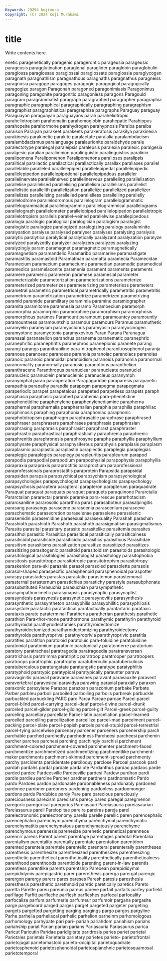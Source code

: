 ```yaml
---
Keywords: 29294 kojimura
Copyright: (C) 2024 Koji Murakami
---
```


# title

Write contents here.



enetic paragenetically paragenic paragerontic parageusia parageusic parageusis paragglutination
paraglenal paraglider paraglobin paraglobulin paraglossa paraglossae paraglossal paraglossate paraglossia paraglycogen
paragnath paragnathism paragnathous paragnaths paragnathus paragneiss paragnosia paragoge paragoges paragogic
paragogical paragogically paragogize paragon Paragonah paragoned paragonimiasis Paragonimus paragoning paragonite
paragonitic paragonless paragons Paragould paragram paragrammatist paragraph paragraphed paragrapher paragraphia
paragraphic paragraphical paragraphically paragraphing paragraphism paragraphist paragraphistical paragraphize paragraphs Paraguay
paraguay Paraguayan paraguayan paraguayans parah paraheliotropic paraheliotropism parahematin parahemoglobin parahepatic
Parahippus parahopeite parahormone parahydrogen parahypnosis Paraiba paraiba paraison Paraiyan parakeet
parakeets parakeratosis parakilya parakinesia parakinesis parakinetic parakite paralactate paralalia paralambdacism
paralambdacismus paralanguage paralaurionite paraldehyde parale paralectotype paralegal paraleipsis paralepsis paralexia
paralexic paralgesia paralgesic paralian paralimnion paralinguistic paralinguistics paralinin paralipomena Paralipomenon
Paralipomenona paralipses paralipsis paralitical parallactic parallactical parallactically parallax parallaxes parallel
parallelable paralleled parallelepiped parallelepipedal parallelepipedic parallelepipedon parallelepipedonal parallelepipedous paralleler parallelinervate
parallelinerved parallelinervous paralleling parallelisation parallelise parallelised parallelising parallelism parallelisms parallelist
parallelistic parallelith parallelization parallelize parallelized parallelizer parallelizes parallelizing parallelled parallelless
parallelling parallelly parallelodrome parallelodromous parallelogram parallelogrammatic parallelogrammatical parallelogrammic parallelogrammical parallelograms
parallelograph parallelometer parallelopiped parallelopipedon parallelotropic parallelotropism parallels parallel-veined parallelwise parallepipedous
paralogia paralogic paralogical paralogician paralogism paralogist paralogistic paralogize paralogized paralogizing
paralogy paraluminite paralysation paralyse paralysed paralyser paralyses paralysing paralysis paralytic
paralytica paralytical paralytically paralyzant paralyzation paralyze paralyzed paralyzedly paralyzer paralyzers
paralyzes paralyzing paralyzingly param paramagnet paramagnetic paramagnetically paramagnetism paramandelic Paramaribo
paramarine paramastigate paramastitis paramastoid Paramatman paramatta paramecia Paramecidae Paramecium paramecium
parameciums paramedian paramedic paramedical paramedics paramelaconite paramenia parament paramenta paraments
paramere parameric parameron paramese paramesial parameter parameterizable parameterization parameterizations parameterize
parameterized parameterizes parameterizing parameterless parameters parametral parametric parametrical parametrically parametritic
parametritis parametrium parametrization parametrize parametrized parametrizing paramid paramide paramilitary paramimia
paramine paramiographer paramita paramitome paramnesia paramo Paramoecium paramorph paramorphia paramorphic
paramorphine paramorphism paramorphosis paramorphous paramos Paramount paramount paramountcy paramountly paramountness
paramountship paramour paramours Paramus paramuthetic paramyelin paramylum paramyoclonus paramyosin paramyosinogen
paramyotone paramyotonia paramyxovirus Paran Parana Paranagua paranasal paranatellon parandrus paranema
paranematic paranephric paranephritic paranephritis paranephros paranepionic paranete parang parangi parangs
paranitraniline para-nitrophenol paranitrosophenol paranja paranoea paranoeac paranoeas paranoia paranoiac paranoiacs
paranoias paranoic paranoid paranoidal paranoidism paranoids paranomia paranormal paranormality paranormally
paranosic paranotions paranthelion paranthracene Paranthropus paranuclear paranucleate paranuclei paranucleic paranuclein
paranucleinic paranucleus paranymph paranymphal parao paraoperation Parapaguridae paraparesis paraparetic parapathia
parapathy parapdia parapegm parapegma parapegmata paraperiodic parapet parapetalous parapeted parapetless
parapets paraph paraphasia paraphasic paraphed paraphemia para-phenetidine paraphenetidine paraphenylene paraphenylenediamine
parapherna paraphernal paraphernalia paraphernalian paraphia paraphilia paraphiliac paraphimosis paraphing paraphonia
paraphoniac paraphonic paraphototropism paraphragm paraphrasable paraphrase paraphrased paraphraser paraphrasers paraphrases
paraphrasia paraphrasian paraphrasing paraphrasis paraphrasist paraphrast paraphraster paraphrastic paraphrastical paraphrastically
paraphrenia paraphrenic paraphrenitis paraphronesis paraphrosyne paraphs paraphyllia paraphyllium paraphysate paraphysical
paraphysiferous paraphysis paraplasis paraplasm paraplasmic paraplastic paraplastin paraplectic paraplegia paraplegias
paraplegic paraplegics paraplegy parapleuritis parapleurum parapod parapodia parapodial parapodium parapophysial
parapophysis parapphyllia parapraxia parapraxis paraproctitis paraproctium paraprofessional paraprofessionals paraprostatitis paraprotein
Parapsida parapsidal parapsidan parapsis parapsychical parapsychism parapsychological parapsychologies parapsychologist parapsychologists
parapsychology parapsychosis paraptera parapteral parapteron parapterum paraquadrate Paraquat paraquat paraquats
paraquet paraquets paraquinone Pararctalia Pararctalian pararectal pararek parareka para-rescue pararhotacism
pararosaniline pararosolic pararthria paras parasaboteur parasalpingitis parasang parasangs parascene parascenia
parascenium parasceve paraschematic parasecretion paraselenae paraselene paraselenic parasemidin parasemidine parasexual
parasexuality Parashah parashah Parashioth parashioth Parashoth parashoth parasigmatism parasigmatismus Parasita
parasital parasitary parasite parasitelike parasitemia parasites parasithol parasitic Parasitica parasitical
parasitically parasiticalness parasiticidal parasiticide parasiticidic parasitics parasiticus Parasitidae parasitism parasitisms
parasitization parasitize parasitized parasitizes parasitizing parasitogenic parasitoid parasitoidism parasitoids parasitologic
parasitological parasitologies parasitologist parasitology parasitophobia parasitosis parasitotrope parasitotropic parasitotropism parasitotropy
paraskenion para-ski parasnia parasol parasoled parasolette parasols parasol-shaped paraspecific parasphenoid
parasphenoidal paraspotter paraspy parastades parastas parastatic parastemon parastemonal parasternal parasternum
parastichies parastichy parastyle parasubphonate parasubstituted Parasuchia parasuchian parasympathetic parasympathomimetic parasynapsis
parasynaptic parasynaptist parasyndesis parasynesis parasynetic parasynovitis parasynthesis parasynthetic parasyntheton parasyphilis
parasyphilitic parasyphilosis parasystole paratactic paratactical paratactically paratartaric parataxic parataxis parate
paraterminal Paratheria paratherian parathesis parathetic parathion Para-thor-mone parathormone parathymic parathyrin
parathyroid parathyroidal parathyroidectomies parathyroidectomize parathyroidectomized parathyroidectomizing parathyroidectomy parathyroids parathyroprival parathyroprivia
parathyroprivic paratitla paratitles paratitlon paratoloid paratoluic para-toluidine paratoluidine paratomial paratomium
paratonic paratonically paratonnerre paratorium paratory paratracheal paratragedia paratragoedia paratransversan paratrichosis
paratrimma paratriptic paratroop paratrooper paratroopers paratroops paratrophic paratrophy paratuberculin paratuberculosis
paratuberculous paratungstate paratungstic paratype paratyphlitis paratyphoid paratypic paratypical paratypically paraunter
parava paravaginitis paravail paravane paravanes paravant paravauxite paravent paravertebral paravesical
paravidya parawing paraxial paraxially paraxon paraxonic paraxylene Parazoa parazoan parazonium
parbake Parbate Parber parbleu parboil parboiled parboiling parboils parbreak parbuckle
parbuckled parbuckling PARC parc Parca Parcae parcae Parcel parcel parcel-blind
parcel-carrying parcel-deaf parcel-divine parcel-drunk parceled parcel-gilder parcel-gilding parcel-gilt Parcel-greek parcel-guilty
parceling parcellary parcellate Parcel-latin parcellation parcel-learned parcelled parcelling parcellization parcellize
parcel-mad parcelment parcel-packing parcel-plate parcel-popish parcels parcel-stupid parcel-terrestrial parcel-tying parcelwise
parcenary parcener parceners parcenership parch parchable parched parchedly parchedness Parcheesi
parcheesi parchemin parcher parches parchesi parching parchingly parchisi parchment parchment-colored
parchment-covered parchmenter parchment-faced parchmentize parchmentized parchmentizing parchmentlike parchment-maker parchments parchment-skinned
parchment-spread parchmenty parchy parcidenta parcidentate parciloquy parclose Parcoal parcook pard
pardah pardahs pardal pardale pardalote Pardanthus pardao pardaos parde parded
pardee Pardeesville Pardeeville pardesi Pardew pardhan pardi pardie pardieu pardine
Pardner pardner pardners pardnomastic Pardo pardo Pardoes pardon pardonable pardonableness
pardonably pardoned pardonee pardoner pardoners pardoning pardonless pardonmonger pardons pards
Pardubice pardy Pare pare parecious pareciously pareciousness parecism parecisms parecy
pared paregal paregmenon paregoric paregorical paregorics Pareiasauri Pareiasauria pareiasaurian Pareiasaurus
pareil Pareioplitae pareira pareiras pareja parel parelectronomic parelectronomy parella parelle
parellic paren parencephalic parencephalon parenchym parenchyma parenchymal parenchymatic parenchymatitis parenchymatous
parenchymatously parenchyme parenchymous parenesis parenesize parenetic parenetical parennece parennir parens
Parent parent parentage parentages parental Parentalia parentalism parentality parentally parentate
parentation parentdom parented parentela parentele parentelic parenteral parenterally parentheses parenthesis
parenthesize parenthesized parenthesizes parenthesizing parenthetic parenthetical parentheticality parenthetically parentheticalness parenthood
parenthoods parenticide parenting parent-in-law parentis parentless parentlike parents parentship Pareoean
parepididymal parepididymis parepigastric parer parerethesis parerga parergal parergic parergon parergy
parers pares pareses Paresh paresis paresthesia paresthesis paresthetic parethmoid paretic
paretically paretics Pareto paretta Parette pareu pareunia pareus pareve parfait
parfaits parfey parfield parfilage Parfitt parfleche parflesh parfleshes parfocal parfocality
parfocalize parfum parfumerie parfumeur parfumoir pargana pargasite parge pargeboard parged
parges parget pargeted pargeter pargeting pargets pargetted pargetting parging pargings
pargo pargos pargyline Parhe parhelia parheliacal parhelic parhelion parhelnm parhomologous
parhomology parhypate pari pari- pariah pariahdom pariahism pariahs pariahship parial
Parian parian parians Pariasauria Pariasaurus parica Paricut Paricutin Paridae paridigitate
paridrosis paries pariet parietal Parietales parietals Parietaria parietary parietes parieto-
parietofrontal parietojugal parietomastoid parieto-occipital parietoquadrate parietosphenoid parietosphenoidal parietosplanchnic parietosquamosal parietotemporal
